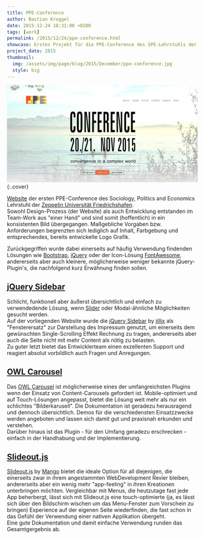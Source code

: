 ```yaml
---
title: PPE-Conference
author: Bastian Kroggel
date: 2015-12-24 18:31:00 +0200
tags: [work]
permalink: /2015/12/24/ppe-conference.html
showcase: Erstes Projekt für die PPE-Conference des SPE-Lehrstuhls der Zeppelin-Universität Friedrichshafen. Minimalistische Struktur die den Fokus auf die zentralen Punkte und Kernbotschaften des Organisationsteams legen. Singlescrolling mit integriertem Impressum.
project_date: 2015
thumbnail:
  img: /assets/img/page/blog/2015/December/ppe-conference.jpg
  style: big
---
```

![Hompage der PPE-Conference 2015 an der Zeppelin Universität \ der Sourcecode der Website ist bei [Github](https://github.com/bkroggel/WebPage) einsehbar](/assets/img/page/blog/2015/December/ppe-conference.jpg)
{:.cover}

[Website](https://github.com/bkroggel/WebPage) der ersten PPE-Conference des Sociology, Politics and Economics Lehrstuhl der [Zeppelin Universität Friedrichshafen](http://www.zu.de).  
Sowohl Design-Prozess (der Website) als auch Entwicklung entstanden im Team-Work aus "einer Hand" und sind somit (hoffentlich) in ein konsistenten Bild übergegangen. Maßgebliche Vorgaben bzw. Anforderungen begrenzten sich lediglich auf Inhalt, Farbgebung und entsprechendes, bereits entwickelte Logo Grafik.
<!-- more -->

Zurückgegriffen wurde dabei einerseits auf häufig Verwendung findenden Lösungen wie [Bootstrap](http://getbootstrap.com/), [jQuery](https://jquery.org/) oder der Icon-Lösung [FontAwesome](http://fontawesome.io/), andererseits aber auch kleinere, möglicherweise weniger bekannte jQuery-Plugin's, die nachfolgend kurz Erwähnung finden sollen.

## [jQuery Sidebar](http://jillix.github.io/jQuery-sidebar/)
Schlicht, funktionell aber äußerst übersichtlich und einfach zu verwendedende Lösung, wenn [Slider](http://jillix.github.io/jQuery-sidebar/) oder Modal-ähnliche Möglichkeiten gesucht werden.  
Auf der vorliegenden Website wurde die [jQuery Sidebar](http://jillix.github.io/jQuery-sidebar/) by [jillix](https://github.com/jillix) als "Fensterersatz" zur Darstellung des Impressum genutzt, um einerseits dem gewünschten Single-Scrolling Effekt Rechnung zu tragen, andererseits aber auch die Seite nicht mit mehr Content als nötig zu belasten.  
Zu guter letzt bietet das Entwicklerteam einen exzellenten Support und reagiert absolut vorbildlich auch Fragen und Anregungen.

## [OWL Carousel](http://owlgraphic.com/owlcarousel/)
Das [OWL Carousel](http://owlgraphic.com/owlcarousel/) ist möglicherweise eines der umfangreichsten Plugins wenn der Einsatz von Content-Carousels gefordert ist. Mobile-optimiert und auf Touch-Lösungen angepasst, bietet die Lösung weit mehr als nur ein schlichtes "Bilderkarusell". Die Dokumentation ist geradezu herausragend und dennoch übersichtlich. Demos für die verschiedensten Einsatzzwecke werden angeboten und lassen sich damit gut und praxisnah erkunden und verstehen.  
Darüber hinaus ist das Plugin - für den Umfang geradezu erschrecken - einfach in der Handhabung und der Implementierung.

## [Slideout.js](https://mango.github.io/slideout/)
[Slideout.js](https://mango.github.io/slideout/) by [Mango](https://getmango.com/en/) bietet die ideale Option für all diejenigen, die einerseits zwar in ihrem angestammten WebDevelopment Revier bleiben, andererseits aber ein wenig mehr "app-feeling" in ihren Kreationen unterbringen möchten. Vergleichbar mit Menus, die heutzutage fast jede App beherbergt, lässt sich mit Slideout.js eine touch-optimierte (ja, es lässt sich über den Bildschirm wischen um das Menu-Fenster zum Vorschein zu bringen) Experience auf der eigenen Seite wiederfinden, die fast schon in das Gefühl der Verwendung einer nativen Applikation übergeht.  
Eine gute Dokumentation und damit einfache Verwendung runden das Gesamtgergebnis ab.
